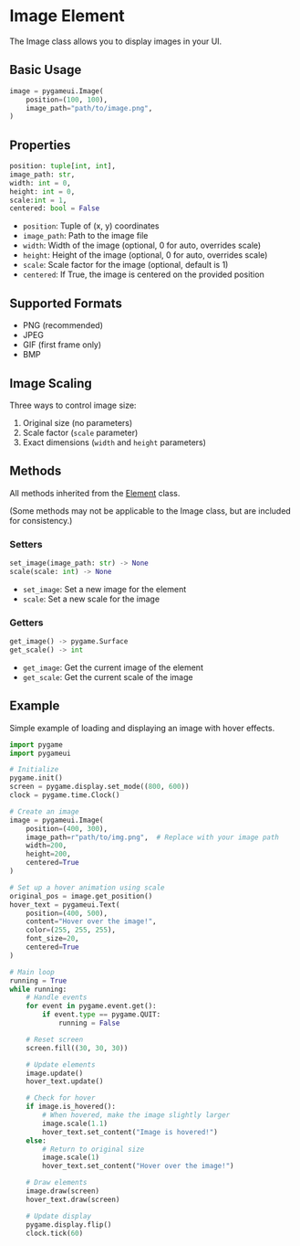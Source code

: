 # Image Element

The Image class allows you to display images in your UI.

## Basic Usage

```python
image = pygameui.Image(
    position=(100, 100),
    image_path="path/to/image.png",
)
```

## Properties

```python
position: tuple[int, int],
image_path: str,
width: int = 0,
height: int = 0,
scale:int = 1,
centered: bool = False
```

- `position`: Tuple of (x, y) coordinates
- `image_path`: Path to the image file
- `width`: Width of the image (optional, 0 for auto, overrides scale)
- `height`: Height of the image (optional, 0 for auto, overrides scale)
- `scale`: Scale factor for the image (optional, default is 1)
- `centered`: If True, the image is centered on the provided position

## Supported Formats

- PNG (recommended)
- JPEG
- GIF (first frame only)
- BMP

## Image Scaling

Three ways to control image size:

1. Original size (no parameters)
2. Scale factor (`scale` parameter)
3. Exact dimensions (`width` and `height` parameters)

## Methods

All methods inherited from the [Element](element.md) class.

(Some methods may not be applicable to the Image class, but are included for consistency.)

### Setters

```python
set_image(image_path: str) -> None
scale(scale: int) -> None
```

- `set_image`: Set a new image for the element
- `scale`: Set a new scale for the image

### Getters

```python
get_image() -> pygame.Surface
get_scale() -> int
```

- `get_image`: Get the current image of the element
- `get_scale`: Get the current scale of the image

## Example

Simple example of loading and displaying an image with hover effects.

```python
import pygame
import pygameui

# Initialize
pygame.init()
screen = pygame.display.set_mode((800, 600))
clock = pygame.time.Clock()

# Create an image
image = pygameui.Image(
    position=(400, 300),
    image_path=r"path/to/img.png",  # Replace with your image path
    width=200,
    height=200,
    centered=True
)

# Set up a hover animation using scale
original_pos = image.get_position()
hover_text = pygameui.Text(
    position=(400, 500),
    content="Hover over the image!",
    color=(255, 255, 255),
    font_size=20,
    centered=True
)

# Main loop
running = True
while running:
    # Handle events
    for event in pygame.event.get():
        if event.type == pygame.QUIT:
            running = False

    # Reset screen
    screen.fill((30, 30, 30))

    # Update elements
    image.update()
    hover_text.update()

    # Check for hover
    if image.is_hovered():
        # When hovered, make the image slightly larger
        image.scale(1.1)
        hover_text.set_content("Image is hovered!")
    else:
        # Return to original size
        image.scale(1)
        hover_text.set_content("Hover over the image!")

    # Draw elements
    image.draw(screen)
    hover_text.draw(screen)

    # Update display
    pygame.display.flip()
    clock.tick(60)
```
